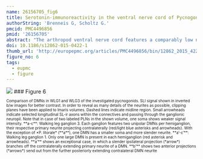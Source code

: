 ```yaml
---
name: 26156705_fig6
title: Serotonin-immunoreactivity in the ventral nerve cord of Pycnogonida--support for individually identifiable neurons as ancestral feature of the arthropod nervous system.
authorString: 'Brenneis G, Scholtz G.'
pmcid: PMC4496856
pmid: '26156705'
abstract: "The arthropod ventral nerve cord features a comparably low number of serotonin-immunoreactive neurons, occurring in segmentally repeated arrays. In different crustaceans and hexapods, these neurons have been individually identified\_and even inter-specifically homologized, based on their soma positions and neurite morphologies. Stereotypic sets of serotonin-immunoreactive neurons are also present in myriapods, whereas in the investigated chelicerates segmental neuron clusters with higher and variable cell numbers have been reported. This led to the suggestion that individually identifiable serotonin-immunoreactive neurons are an apomorphic feature of the Mandibulata. To test the validity of this neurophylogenetic hypothesis, we studied serotonin-immunoreactivity in three species of Pycnogonida (sea spiders). This group of marine arthropods is nowadays most plausibly resolved as sister group to all other extant chelicerates, rendering its investigation crucial for a reliable reconstruction of arthropod nervous system evolution.In all three investigated pycnogonids, the ventral walking leg ganglia contain different types of serotonin-immunoreactive neurons, the somata of which occurring mostly singly or in pairs within the ganglionic cortex. Several of these neurons are readily and consistently identifiable due to their stereotypic soma position and characteristic neurite morphology. They can be clearly homologized across different ganglia and different specimens as well as across the three species. Based on these homologous neurons, we reconstruct for their last common ancestor (presumably the pycnogonid stem species) a minimal repertoire of at least seven identified serotonin-immunoreactive neurons per hemiganglion. Beyond that, each studied species features specific pattern variations, which include also some neurons that were not reliably labeled in all specimens.Our results unequivocally demonstrate the presence of individually identifiable serotonin-immunoreactive neurons in the pycnogonid ventral nerve cord. Accordingly, the validity of this neuroanatomical feature as apomorphy of Mandibulata is questioned and we suggest it to be ancestral for arthropods instead. The pronounced disparities between the segmental pattern in pycnogonids and the one of studied euchelicerates call for denser sampling within the latter taxon. By contrast, overall similarities between the pycnogonid and myriapod patterns may be indicative of single cell homologies in these two taxa. This notion awaits further substantiation from future studies."
doi: 10.1186/s12862-015-0422-1
thumb_url: 'http://europepmc.org/articles/PMC4496856/bin/12862_2015_422_Fig6_HTML.gif'
figure_no: 6
tags:
  - eupmc
  - figure
---
```

<img src='http://europepmc.org/articles/PMC4496856/bin/12862_2015_422_Fig6_HTML.jpg' style='max-height: 300px'>
### Figure 6
<p style='font-size: 10px;'>Comparison of DMNs in WLG1 and WLG3 of the investigated pycnogonids. SLI signal shown in inverted b/w images for better contrast. In order to reveal as many details of the neurites as possible, clipping planes have been applied to Imaris volumes. Dashed lines indicate midline region. Small arrowheads indicate selected longitudinal SL-ir axons within the connectives and passing through the ganglionic neuropil. Note that in case of two labeled PLNs in the shown volume, one soma shows weaker signal intensity. **a-c**: Walking leg ganglion 3. Each ganglion features two unipolar DMNs per hemiganglion, their respective primary neurite projecting contralaterally (red/light blue asterisks and arrowheads). With the exception of *P. litorale* (**a**), one DMN has a smaller soma and more slender neurite. **a’-c’**: Walking leg ganglion 1. Only one large DMN is present in each hemiganglion (red asterisk and arrowheads). **a’** shows an exceptional case, in which a slender ipsilateral projection (*arrow*) branches off the contralaterally extending primary neurite of a DMN. **b’** shows two anterior projections (*arrows*) send out from the further posteriorly extending contralateral DMN neurite</p>